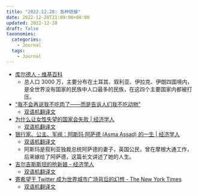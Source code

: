 ```yaml
---
title: "2022.12.28: 各种链接"
date: 2022-12-28T21:09:00+08:00
updated: 2022-12-28
draft: false
taxonomies:
  categories:
    - Journal
  tags:
    - Journal
---
```


- [库尔德人 - 维基百科](https://zh.m.wikipedia.org/zh-hans/%E5%BA%93%E5%B0%94%E5%BE%B7%E4%BA%BA)
  - 总人口 3000 万，主要分布在土耳其、叙利亚、伊拉克、伊朗四国境内，是全世界没有国家的民族中人口最多的民族，在这四个主要国家内都被打压。
- [“我不会再说我不吃肉了——而是告诉人们我不吃动物"](https://www.theguardian.com/lifeandstyle/2022/dec/28/benjamin-zephaniah-tell-people-i-dont-eat-animals-thing-ill-do-differently)
  - [双语机翻译文](https://clip.owenyoung.com/2022/12/28/ill-stop-saying-i-dont-eat-meat-and-tell-people-i-dont-eat-animals-the-thing-ill-do-differently-in-2023/)
- [为什么让女性失望的国家会失败 | 经济学人](https://www.economist.com/leaders/2021/09/11/why-nations-that-fail-women-fail)
  - [双语机翻译文](https://clip.owenyoung.com/2022/12/28/why-nations-that-fail-women-fail/)
- [银行家、公主、军阀：阿斯玛·阿萨德 (Asma Assad) 的一生 | 经济学人](https://www.economist.com/1843/2021/03/10/banker-princess-warlord-the-many-lives-of-asma-assad)
  - [双语机翻译文](https://clip.owenyoung.com/2022/12/28/banker-princess-warlord-the-many-lives-of-asma-assad/)
  - 阿斯玛是叙利亚独裁总统阿萨德的妻子，英国公民，曾在摩根大通工作，后来嫁给了阿萨德，这篇长文讲述了她的人生。
- [吉尔吉斯斯坦的抢新娘 - 经济学人](https://www.economist.com/1843/2022/12/19/the-bride-snatchers-of-kyrgyzstan)
  - [双语机翻译文](https://clip.owenyoung.com/2022/12/21/the-bride-snatchers-of-kyrgyzstan/)
- [寄希望于 Twitter 成为世界城市广场背后的幻想 - The New York Times](https://www.nytimes.com/2022/12/11/opinion/what-twitter-can-learn-from-quakers.html)
  - [双语机翻译文](https://clip.owenyoung.com/2022/12/20/opinion-the-great-delusion-behind-twitter/)
